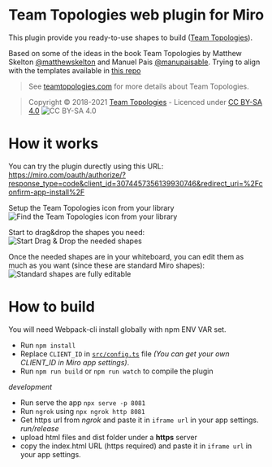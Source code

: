 # Team Topologies web plugin for Miro

This plugin provide you ready-to-use shapes to build ([Team Topologies](https://teamtopologies.com)).

Based on some of the ideas in the book Team Topologies by Matthew Skelton [@matthewskelton](https://github.com/matthewskelton) and Manuel Pais [@manupaisable](https://github.com/manupaisable).
Trying to align with the templates available in [this repo](https://github.com/TeamTopologies/Team-Shape-Templates#available-team-shapes)

> See [teamtopologies.com](https://teamtopologies.com) for more details about Team Topologies.

> Copyright © 2018-2021 [Team Topologies](https://teamtopologies.com) - Licenced under [CC BY-SA 4.0](https://creativecommons.org/licenses/by-sa/4.0/) ![CC BY-SA 4.0](https://camo.githubusercontent.com/15caa29e1c1eee97bbc907cf2c3bc05d89bdd029af302d0baceea292a68aa56c/68747470733a2f2f6c6963656e7365627574746f6e732e6e65742f6c2f62792d73612f332e302f38387833312e706e67)

# How it works

You can try the plugin durectly using this URL: https://miro.com/oauth/authorize/?response_type=code&client_id=3074457356139930746&redirect_uri=%2Fconfirm-app-install%2F

Setup the Team Topologies icon from your library
![Find the Team Topologies icon from your library](https://malparty.github.io/miro-team-topologies/readme-img/001.import_from_library.gif)

Start to drag&drop the shapes you need:
![Start Drag & Drop the needed shapes](https://malparty.github.io/miro-team-topologies/readme-img/002.Start_drag_and_drop.gif)

Once the needed shapes are in your whiteboard, you can edit them as much as you want (since these are standard Miro shapes):
![Standard shapes are fully editable](https://malparty.github.io/miro-team-topologies/readme-img/003.Standard_Miro_shapes_fully_editable.gif)

# How to build

You will need Webpack-cli install globally with npm ENV VAR set.

- Run `npm install`
- Replace `CLIENT_ID` in [`src/config.ts`](src/config.ts) file _(You can get your own *CLIENT_ID* in Miro app settings)_.
- Run `npm run build` or `npm run watch` to compile the plugin

_development_

- Run serve the app `npx serve -p 8081`
- Run `ngrok` using `npx ngrok http 8081`
- Get https url from _ngrok_ and paste it in `iframe url` in your app settings.
  _run/release_
- upload html files and dist folder under a **https** server
- copy the index.html URL (https required) and paste it in `iframe url` in your app settings.
